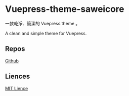 # Vuepress-theme-saweicore

一款乾淨、簡潔的 Vuepress theme 。

A clean and simple theme for Vuepress.

## Repos

[Github](https://github.com/saweima12/vuepress-theme-saweicore)

## Liences

[MIT Lience](https://github.com/saweima12/vuepress-theme-saweicore/blob/master/LICENSE)
